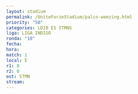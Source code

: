 ```yaml
---
layout: stadium
permalink: /UniteForzeStadium/palco-weezing.html
priority: "50"
categories: LD10 ES STMNS
liga: LIGA INDIGO
ronda: "10"
fecha: 
hora: 
match: 1
local: E
r1: 0
r2: 0
out: STMN
stream:
---
```

